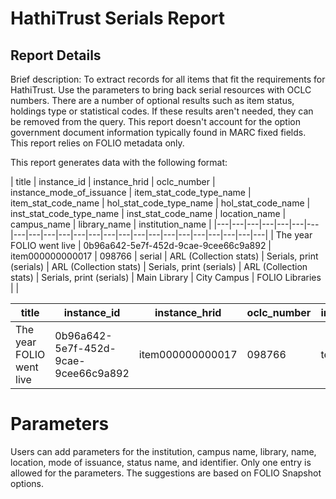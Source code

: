 # HathiTrust Serials Report

## Report Details

Brief description: To extract records for all items that fit the requirements for HathiTrust. Use the parameters to bring back serial resources with OCLC numbers. There are a number of optional results such as item status, holdings type or statistical codes. If these results aren't needed, they can be removed from the query. This report doesn't account for the option government document information typically found in MARC fixed fields. This report relies on FOLIO metadata only. 

This report generates data with the following format:

| title | instance\_id | instance\_hrid | oclc\_number | instance\_mode\_of\_issuance | item\_stat\_code\_type\_name | item\_stat\_code\_name | hol\_stat\_code\_type\_name | hol\_stat\_code\_name | inst\_stat\_code\_type\_name | inst\_stat\_code\_name | location\_name | campus\_name | library\_name | institution\_name |
|---|---|---|---|---|---|---|---|---|---|---|---|---|---|---|---|---|---|---|---|---|---|---|---|
| The year FOLIO went live | 0b96a642-5e7f-452d-9cae-9cee66c9a892 | item000000000017 | 098766 | serial | ARL (Collection stats) | Serials, print (serials) | ARL (Collection stats) | Serials, print (serials) | ARL (Collection stats) | Serials, print (serials) | Main Library | City Campus | FOLIO Libraries | |

| title | instance\_id | instance\_hrid | oclc\_number | instance\_mode\_of\_issuance | item\_stat\_code\_type\_name | item\_stat\_code\_name | hol\_stat\_code\_type\_name | hol\_stat\_code\_name | inst\_stat\_code\_type\_name | inst\_stat\_code\_name | location\_name | campus\_name | library\_name | institution\_name |
|---|---|---|---|---|---|---|---|---|---|---|---|---|---|---|
| The year FOLIO went live | 0b96a642-5e7f-452d-9cae-9cee66c9a892 | item000000000017 | 098766 | text | Available | 69640328-788e-43fc-9c3c-af39e243f3b7 | ARL (Collection stats) | Serials, print (serials) | ARL (Collection stats) | Serials, print (serials) | ARL (Collection stats) | Serials, print (serials) | Stacks | Main Campus | Library | Institution |
# Parameters

Users can add parameters for the institution, campus name, library, name, location, mode of issuance, status name, and identifier. Only one entry is allowed for the parameters. The suggestions are based on FOLIO Snapshot options.
